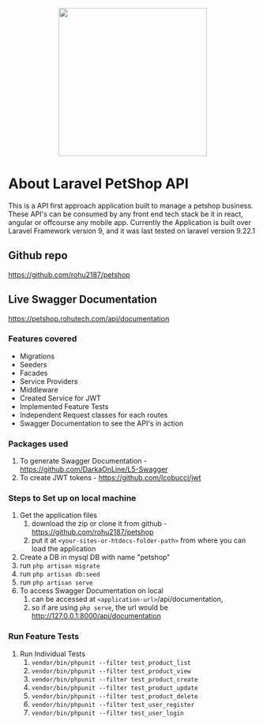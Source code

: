 <p align="center"><a href="https://laravel.com" target="_blank"><img src="https://rohutech.com/wp-content/uploads/2022/08/laravel-petshop-api-transparent.png" width="300"></a></p>

# About Laravel PetShop API
This is a API first approach application built to manage a petshop business.
These API's can be consumed by any front end tech stack be it in react, angular or offcourse any mobile app.
Currently the Application is built over Laravel Framework version 9, and it was last tested on laravel version 9.22.1

## Github repo
https://github.com/rohu2187/petshop

## Live Swagger Documentation
https://petshop.rohutech.com/api/documentation

### Features covered
- Migrations
- Seeders
- Facades
- Service Providers
- Middleware
- Created Service for JWT
- Implemented Feature Tests
- Independent Request classes for each routes
- Swagger Documentation to see the API's in action

### Packages used
1. To generate Swagger Documentation - https://github.com/DarkaOnLine/L5-Swagger
2. To create JWT tokens - https://github.com/lcobucci/jwt

### Steps to Set up on local machine

1. Get the application files
   1. download the zip or clone it from github - https://github.com/rohu2187/petshop 
   2. put it at `<your-sites-or-htdocs-folder-path>` from where you can load the application
2. Create a DB in mysql DB with name "petshop"
3. run `php artisan migrate`
4. run `php artisan db:seed`
5. run `php artisan serve`
6. To access Swagger Documentation on local
    1.  can be accessed at `<application-url>`/api/documentation, 
    2.  so if are using `php serve`, the url would be http://127.0.0.1:8000/api/documentation

### Run Feature Tests

1. Run Individual Tests
    1. `vendor/bin/phpunit --filter test_product_list`
    2. `vendor/bin/phpunit --filter test_product_view`
    3. `vendor/bin/phpunit --filter test_product_create`
    4. `vendor/bin/phpunit --filter test_product_update`
    5. `vendor/bin/phpunit --filter test_product_delete`
    6. `vendor/bin/phpunit --filter test_user_register`
    7. `vendor/bin/phpunit --filter test_user_login`